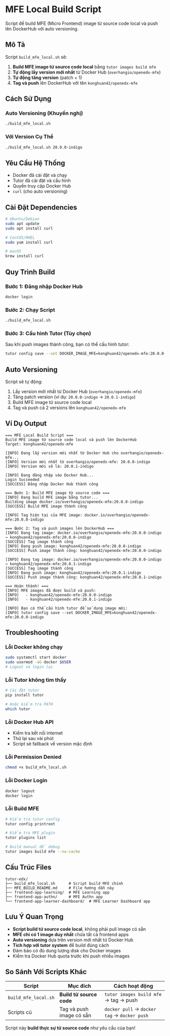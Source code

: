 # MFE Local Build Script

Script để build MFE (Micro Frontend) image từ source code local và push lên DockerHub với auto versioning.

## Mô Tả

Script `build_mfe_local.sh` sẽ:
1. **Build MFE image từ source code local** bằng `tutor images build mfe`
2. **Tự động lấy version mới nhất** từ Docker Hub (`overhangio/openedx-mfe`)
3. **Tự động tăng version** (patch + 1)
4. **Tag và push** lên DockerHub với tên `konghuan42/openedx-mfe`

## Cách Sử Dụng

### Auto Versioning (Khuyến nghị)
```bash
./build_mfe_local.sh
```

### Với Version Cụ Thể
```bash
./build_mfe_local.sh 20.0.0-indigo
```

## Yêu Cầu Hệ Thống

- Docker đã cài đặt và chạy
- Tutor đã cài đặt và cấu hình
- Quyền truy cập Docker Hub
- `curl` (cho auto versioning)

## Cài Đặt Dependencies

```bash
# Ubuntu/Debian
sudo apt update
sudo apt install curl

# CentOS/RHEL
sudo yum install curl

# macOS
brew install curl
```

## Quy Trình Build

### Bước 1: Đăng nhập Docker Hub
```bash
docker login
```

### Bước 2: Chạy Script
```bash
./build_mfe_local.sh
```

### Bước 3: Cấu hình Tutor (Tùy chọn)
Sau khi push images thành công, bạn có thể cấu hình tutor:

```bash
tutor config save --set DOCKER_IMAGE_MFE=konghuan42/openedx-mfe:20.0.0-indigo
```

## Auto Versioning

Script sẽ tự động:
1. Lấy version mới nhất từ Docker Hub (`overhangio/openedx-mfe`)
2. Tăng patch version (ví dụ: `20.0.0-indigo` → `20.0.1-indigo`)
3. Build MFE image từ source code local
4. Tag và push cả 2 versions lên `konghuan42/openedx-mfe`

## Ví Dụ Output

```
=== MFE Local Build Script ===
Build MFE image từ source code local và push lên DockerHub
Target: konghuan42/openedx-mfe

[INFO] Đang lấy version mới nhất từ Docker Hub cho overhangio/openedx-mfe...
[INFO] Version mới nhất từ overhangio/openedx-mfe: 20.0.0-indigo
[INFO] Version mới sẽ là: 20.0.1-indigo

[INFO] Đang đăng nhập vào Docker Hub...
Login Succeeded
[SUCCESS] Đăng nhập Docker Hub thành công

=== Bước 1: Build MFE image từ source code ===
[INFO] Đang build MFE image bằng tutor...
Building image docker.io/overhangio/openedx-mfe:20.0.0-indigo
[SUCCESS] Build MFE image thành công

[INFO] Tag hiện tại của MFE image: docker.io/overhangio/openedx-mfe:20.0.0-indigo

=== Bước 2: Tag và push images lên DockerHub ===
[INFO] Đang tag image: docker.io/overhangio/openedx-mfe:20.0.0-indigo → konghuan42/openedx-mfe:20.0.0-indigo
[SUCCESS] Tag image thành công
[INFO] Đang push image: konghuan42/openedx-mfe:20.0.0-indigo
[SUCCESS] Push image thành công: konghuan42/openedx-mfe:20.0.0-indigo

[INFO] Đang tag image: docker.io/overhangio/openedx-mfe:20.0.0-indigo → konghuan42/openedx-mfe:20.0.1-indigo
[SUCCESS] Tag image thành công
[INFO] Đang push image: konghuan42/openedx-mfe:20.0.1-indigo
[SUCCESS] Push image thành công: konghuan42/openedx-mfe:20.0.1-indigo

=== Hoàn thành! ===
[INFO] MFE images đã được build và push:
[INFO]   - konghuan42/openedx-mfe:20.0.0-indigo
[INFO]   - konghuan42/openedx-mfe:20.0.1-indigo

[INFO] Bạn có thể cấu hình tutor để sử dụng image mới:
[INFO] tutor config save --set DOCKER_IMAGE_MFE=konghuan42/openedx-mfe:20.0.0-indigo
```

## Troubleshooting

### Lỗi Docker không chạy
```bash
sudo systemctl start docker
sudo usermod -aG docker $USER
# Logout và login lại
```

### Lỗi Tutor không tìm thấy
```bash
# Cài đặt tutor
pip install tutor

# Hoặc kiểm tra PATH
which tutor
```

### Lỗi Docker Hub API
- Kiểm tra kết nối internet
- Thử lại sau vài phút
- Script sẽ fallback về version mặc định

### Lỗi Permission Denied
```bash
chmod +x build_mfe_local.sh
```

### Lỗi Docker Login
```bash
docker logout
docker login
```

### Lỗi Build MFE
```bash
# Kiểm tra tutor config
tutor config printroot

# Kiểm tra MFE plugin
tutor plugins list

# Build manual để debug
tutor images build mfe --no-cache
```

## Cấu Trúc Files

```
tutor-edx/
├── build_mfe_local.sh      # Script build MFE chính
├── MFE_BUILD_README.md     # File hướng dẫn này
├── frontend-app-learning/  # MFE Learning app
├── frontend-app-authn/     # MFE Authn app
└── frontend-app-learner-dashboard/  # MFE Learner Dashboard app
```

## Lưu Ý Quan Trọng

- **Script build từ source code local**, không phải pull image có sẵn
- **MFE chỉ có 1 image duy nhất** chứa tất cả frontend apps
- **Auto versioning** dựa trên version mới nhất từ Docker Hub
- **Tích hợp với tutor system** để build đúng cách
- Đảm bảo có đủ dung lượng disk cho Docker images
- Kiểm tra Docker Hub quota trước khi push nhiều images

## So Sánh Với Scripts Khác

| Script | Mục đích | Cách hoạt động |
|--------|----------|----------------|
| `build_mfe_local.sh` | **Build từ source code** | `tutor images build mfe` → tag → push |
| Scripts cũ | Tag và push image có sẵn | `docker pull` → `docker tag` → `docker push` |

Script này **build thực sự từ source code** như yêu cầu của bạn!